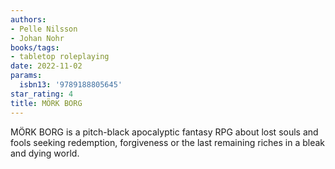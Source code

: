 ```yaml
---
authors:
- Pelle Nilsson
- Johan Nohr
books/tags:
- tabletop roleplaying
date: 2022-11-02
params:
  isbn13: '9789188805645'
star_rating: 4
title: MÖRK BORG
---
```


MÖRK BORG is a pitch-black apocalyptic fantasy RPG about lost souls and fools
seeking redemption, forgiveness or the last remaining riches in a bleak and
dying world.

<!--more-->